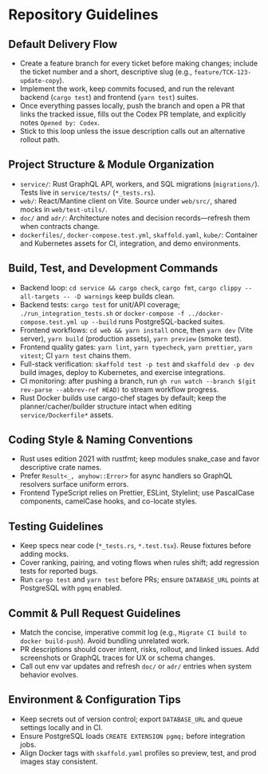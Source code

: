 # Repository Guidelines

## Default Delivery Flow
- Create a feature branch for every ticket before making changes; include the ticket number and a short, descriptive slug (e.g., `feature/TCK-123-update-copy`).
- Implement the work, keep commits focused, and run the relevant backend (`cargo test`) and frontend (`yarn test`) suites.
- Once everything passes locally, push the branch and open a PR that links the tracked issue, fills out the Codex PR template, and explicitly notes `Opened by: Codex`.
- Stick to this loop unless the issue description calls out an alternative rollout path.

## Project Structure & Module Organization
- `service/`: Rust GraphQL API, workers, and SQL migrations (`migrations/`). Tests live in `service/tests/` (`*_tests.rs`).
- `web/`: React/Mantine client on Vite. Source under `web/src/`, shared mocks in `web/test-utils/`.
- `doc/` and `adr/`: Architecture notes and decision records—refresh them when contracts change.
- `dockerfiles/`, `docker-compose.test.yml`, `skaffold.yaml`, `kube/`: Container and Kubernetes assets for CI, integration, and demo environments.

## Build, Test, and Development Commands
- Backend loop: `cd service && cargo check`, `cargo fmt`, `cargo clippy --all-targets -- -D warnings` keep builds clean.
- Backend tests: `cargo test` for unit/API coverage; `./run_integration_tests.sh` or `docker-compose -f ../docker-compose.test.yml up --build` runs PostgreSQL-backed suites.
- Frontend workflows: `cd web && yarn install` once, then `yarn dev` (Vite server), `yarn build` (production assets), `yarn preview` (smoke test).
- Frontend quality gates: `yarn lint`, `yarn typecheck`, `yarn prettier`, `yarn vitest`; CI `yarn test` chains them.
- Full-stack verification: `skaffold test -p test` and `skaffold dev -p dev` build images, deploy to Kubernetes, and exercise integrations.
- CI monitoring: after pushing a branch, run `gh run watch --branch $(git rev-parse --abbrev-ref HEAD)` to stream workflow progress.
- Rust Docker builds use cargo-chef stages by default; keep the planner/cacher/builder structure intact when editing `service/Dockerfile*` assets.

## Coding Style & Naming Conventions
- Rust uses edition 2021 with rustfmt; keep modules snake_case and favor descriptive crate names.
- Prefer `Result<_, anyhow::Error>` for async handlers so GraphQL resolvers surface uniform errors.
- Frontend TypeScript relies on Prettier, ESLint, Stylelint; use PascalCase components, camelCase hooks, and co-locate styles.

## Testing Guidelines
- Keep specs near code (`*_tests.rs`, `*.test.tsx`). Reuse fixtures before adding mocks.
- Cover ranking, pairing, and voting flows when rules shift; add regression tests for reported bugs.
- Run `cargo test` and `yarn test` before PRs; ensure `DATABASE_URL` points at PostgreSQL with `pgmq` enabled.

## Commit & Pull Request Guidelines
- Match the concise, imperative commit log (e.g., `Migrate CI build to docker build-push`). Avoid bundling unrelated work.
- PR descriptions should cover intent, risks, rollout, and linked issues. Add screenshots or GraphQL traces for UX or schema changes.
- Call out env var updates and refresh `doc/` or `adr/` entries when system behavior evolves.

## Environment & Configuration Tips
- Keep secrets out of version control; export `DATABASE_URL` and queue settings locally and in CI.
- Ensure PostgreSQL loads `CREATE EXTENSION pgmq;` before integration jobs.
- Align Docker tags with `skaffold.yaml` profiles so preview, test, and prod images stay consistent.
